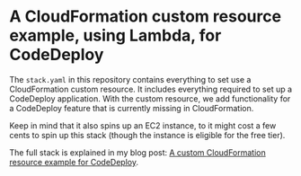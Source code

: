 # A CloudFormation custom resource example, using Lambda, for CodeDeploy
The `stack.yaml` in this repository contains everything to set use a CloudFormation custom resource. It includes everything required to set up a CodeDeploy application. With the custom resource, we add functionality for a CodeDeploy feature that is currently missing in CloudFormation.

Keep in mind that it also spins up an EC2 instance, to it might cost a few cents to spin up this stack (though the instance is eligible for the free tier).

The full stack is explained in my blog post: [A custom CloudFormation resource example for CodeDeploy](https://sanderknape.com/2017/08/custom-cloudformation-resource-example-codedeploy).

